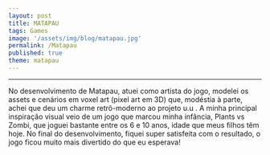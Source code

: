 ```yaml
---
layout: post
title: MATAPAU
tags: Games
image: '/assets/img/blog/matapau.jpg'
permalink: /Matapau
published: true
theme: matapau
---
```


---
No desenvolvimento de Matapau, atuei como artista do jogo, modelei os assets e cenários em voxel art (pixel art em 3D) que, modéstia à parte, achei que deu um charme retrô-moderno ao projeto u.u . A minha principal inspiração visual veio de um jogo que marcou minha infância, Plants vs Zombi, que joguei bastante entre os 6 e 10 anos, idade que meus filhos têm hoje. No final do desenvolvimento, fiquei super satisfeita com o resultado, o jogo ficou muito mais divertido do que eu esperava!